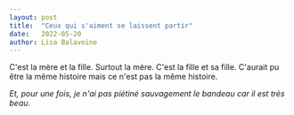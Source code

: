 ```yaml
---
layout: post
title:  "Ceux qui s'aiment se laissent partir"
date:   2022-05-20
author: Lisa Balavoine
---
```

C'est la mère et la fille. Surtout la mère. C'est la fille et sa fille. C'aurait pu être la même histoire mais ce n'est pas la même histoire.
<!--more-->

_Et, pour une fois, je n'ai pas piétiné sauvagement le bandeau car il est très beau._
